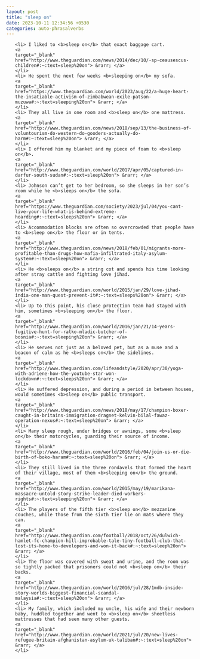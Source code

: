 ```yaml
---
layout: post
title: "sleep on"
date: 2023-10-11 12:34:56 +0530
categories: auto-phrasalverbs
---
```

<ol>

    <li> I liked to <b>sleep on</b> that exact baggage cart.
    <a 
    target="_blank" 
    href="http://www.theguardian.com/news/2014/dec/10/-sp-ceausescus-children#:~:text=sleep%20on"> &rarr; </a>
    </li>
    <li> He spent the next few weeks <b>sleeping on</b> my sofa.
    <a 
    target="_blank" 
    href="https://www.theguardian.com/world/2023/aug/22/a-huge-heart-the-insatiable-activism-of-zimbabwean-exile-patson-muzuwa#:~:text=sleeping%20on"> &rarr; </a>
    </li>
    <li> They all live in one room and <b>sleep on</b> one mattress.
    <a 
    target="_blank" 
    href="http://www.theguardian.com/news/2018/sep/13/the-business-of-voluntourism-do-western-do-gooders-actually-do-harm#:~:text=sleep%20on"> &rarr; </a>
    </li>
    <li> I offered him my blanket and my piece of foam to <b>sleep on</b>.
    <a 
    target="_blank" 
    href="http://www.theguardian.com/world/2017/apr/05/captured-in-darfur-south-sudan#:~:text=sleep%20on"> &rarr; </a>
    </li>
    <li> Johnson can’t get to her bedroom, so she sleeps in her son’s room while he <b>sleeps on</b> the sofa.
    <a 
    target="_blank" 
    href="https://www.theguardian.com/society/2023/jul/04/you-cant-live-your-life-what-is-behind-extreme-hoarding#:~:text=sleeps%20on"> &rarr; </a>
    </li>
    <li> Accommodation blocks are often so overcrowded that people have to <b>sleep on</b> the floor or in tents.
    <a 
    target="_blank" 
    href="http://www.theguardian.com/news/2018/feb/01/migrants-more-profitable-than-drugs-how-mafia-infiltrated-italy-asylum-system#:~:text=sleep%20on"> &rarr; </a>
    </li>
    <li> He <b>sleeps on</b> a string cot and spends his time looking after stray cattle and fighting love jihad.
    <a 
    target="_blank" 
    href="http://www.theguardian.com/world/2015/jan/29/love-jihad-india-one-man-quest-prevent-it#:~:text=sleeps%20on"> &rarr; </a>
    </li>
    <li> Up to this point, his close protection team had stayed with him, sometimes <b>sleeping on</b> the floor.
    <a 
    target="_blank" 
    href="http://www.theguardian.com/world/2016/jan/21/14-years-fugitive-hunt-for-ratko-mladic-butcher-of-bosnia#:~:text=sleeping%20on"> &rarr; </a>
    </li>
    <li> He serves not just as a beloved pet, but as a muse and a beacon of calm as he <b>sleeps on</b> the sidelines.
    <a 
    target="_blank" 
    href="http://www.theguardian.com/lifeandstyle/2020/apr/30/yoga-with-adriene-how-the-youtube-star-won-lockdown#:~:text=sleeps%20on"> &rarr; </a>
    </li>
    <li> He suffered depression, and during a period in between houses, would sometimes <b>sleep on</b> public transport.
    <a 
    target="_blank" 
    href="http://www.theguardian.com/news/2018/may/17/champion-boxer-caught-in-britains-immigration-dragnet-kelvin-bilal-fawaz-operation-nexus#:~:text=sleep%20on"> &rarr; </a>
    </li>
    <li> Many sleep rough, under bridges or awnings, some <b>sleep on</b> their motorcycles, guarding their source of income.
    <a 
    target="_blank" 
    href="http://www.theguardian.com/world/2016/feb/04/join-us-or-die-birth-of-boko-haram#:~:text=sleep%20on"> &rarr; </a>
    </li>
    <li> They still lived in the three rondavels that formed the heart of their village, most of them <b>sleeping on</b> the ground.
    <a 
    target="_blank" 
    href="http://www.theguardian.com/world/2015/may/19/marikana-massacre-untold-story-strike-leader-died-workers-rights#:~:text=sleeping%20on"> &rarr; </a>
    </li>
    <li> The players of the fifth tier <b>sleep on</b> mezzanine couches, while those from the sixth tier lie on mats where they can.
    <a 
    target="_blank" 
    href="http://www.theguardian.com/football/2018/oct/26/dulwich-hamlet-fc-champion-hill-improbable-tale-tiny-football-club-that-lost-its-home-to-developers-and-won-it-back#:~:text=sleep%20on"> &rarr; </a>
    </li>
    <li> The floor was covered with sweat and urine, and the room was so tightly packed that prisoners could not <b>sleep on</b> their backs.
    <a 
    target="_blank" 
    href="http://www.theguardian.com/world/2016/jul/28/1mdb-inside-story-worlds-biggest-financial-scandal-malaysia#:~:text=sleep%20on"> &rarr; </a>
    </li>
    <li> My family, which included my uncle, his wife and their newborn baby, huddled together and went to <b>sleep on</b> sheetless mattresses that had seen many other guests.
    <a 
    target="_blank" 
    href="http://www.theguardian.com/world/2021/jul/20/new-lives-refugee-britain-afghanistan-asylum-uk-taliban#:~:text=sleep%20on"> &rarr; </a>
    </li>